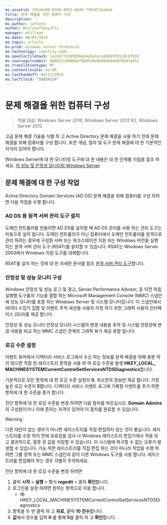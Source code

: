 ```yaml
---
ms.assetid: 155abe09-6360-4913-8dd9-7392d71ea4e6
title: 문제 해결을 위한 컴퓨터 구성
description: ''
ms.author: joflore
author: MicrosoftGuyJFlo
manager: mtillman
ms.date: 08/07/2018
ms.topic: article
ms.prod: windows-server-threshold
ms.technology: identity-adds
ms.openlocfilehash: 1acb5f7d309d58ed4a5a3aca6bb89f01c0cbf933
ms.sourcegitcommit: 0d0b32c8986ba7db9536e0b8648d4ddf9b03e452
ms.translationtype: MT
ms.contentlocale: ko-KR
ms.lasthandoff: 04/17/2019
ms.locfileid: "59854124"
---
```

# <a name="configuring-a-computer-for-troubleshooting"></a>문제 해결을 위한 컴퓨터 구성

>적용 대상: Windows Server 2016, Windows Server 2012 R2, Windows Server 2012

고급 문제 해결 기술을 식별 하 고 Active Directory 문제 해결을 사용 하기 전에 문제 해결을 위해 컴퓨터를 구성 합니다. 또한 개념, 절차 및 도구 문제 해결에 대 한 기본적인 지식이 있어야 합니다.

Windows Server에 대 한 모니터링 도구에 대 한 내용은 대 한 단계별 지침을 참조 하세요. [의 성능 및 안정성 모니터링 Windows Server](https://go.microsoft.com/fwlink/?LinkId=123737)

## <a name="configuration-tasks-for-troubleshooting"></a>문제 해결에 대 한 구성 작업

Active Directory Domain Services (AD DS) 문제 해결을 위해 컴퓨터를 구성 하려면 다음 작업을 수행 합니다.

### <a name="install-remote-server-administration-tools-for-ad-ds"></a>AD DS 용 원격 서버 관리 도구 설치

도메인 컨트롤러를 만들려면 AD DS를 설치할 때 AD DS 관리를 사용 하는 관리 도구는 자동으로 설치 됩니다. 도메인 컨트롤러가 아닌 컴퓨터에서 도메인 컨트롤러를 원격으로 관리 하려는 경우에 구성원 서버 또는 워크스테이션 지원 되는 Windows 버전을 실행 하는 원격 서버 관리 도구 (RSAT)를 설치할 수 있습니다. RSAT는 Windows Server 2003에서 Windows 지원 도구를 대체합니다.

RSAT를 설치 하는 것에 대 한 자세한 문서를 참조 [원격 서버 관리 도구](https://docs.microsoft.com/windows-server/remote/remote-server-administration-tools)합니다.

### <a name="configure-reliability-and-performance-monitor"></a>안정성 및 성능 모니터 구성

Windows 안정성 및 성능 로그 및 경고, Server Performance Advisor, 등 이전 독립 실행형 도구를의 기능을 결합 하는 Microsoft Management Console (MMC) 스냅인에 성능 모니터를 포함 하는 Windows Server 및 시스템 모니터입니다. 이 스냅인에서 데이터 수집기 집합 및 이벤트 추적 세션을 사용자 지정 하기 위한 그래픽 사용자 인터페이스 (GUI)를 제공 합니다.

안정성 및 성능 모니터 안정성 모니터 시스템의 변경 내용을 추적 및 시스템 안정성에 변경 내용을 비교 하는 MMC 스냅인 관계의 그래픽 뷰가 제공 포함 됩니다.

### <a name="set-logging-levels"></a>로깅 수준 설정

이벤트 뷰어에서 디렉터리 서비스 로그에서 수신 하는 정보를 문제 해결을 위해 충분 하지 않으면 적절 한 레지스트리 항목을 사용 하 여 로깅 수준을 발생 **HKEY_LOCAL_ MACHINESYSTEMCurrentControlSetServicesNTDSDiagnostics**합니다.

기본적으로 모든 항목에 대 한 로깅 수준 설정이 **0**, 최소한의 정보만 제공 합니다. 가장 높은 로깅 수준이 **5**합니다. 디렉터리 서비스 이벤트 로그에 기록할 이벤트를 추가 하면 항목에 대 한 수준을 증가 합니다.

진단 항목에 대 한 로깅 수준을 변경 하려면 다음 절차를 따르십시오. **Domain Admins**의 구성원이거나 이에 준하는 자격이 있어야 이 절차를 완료할 수 있습니다.

> [!WARNING]
> 다른 대안이 없는 경우가 아니면 레지스트리를 직접 편집하지 않는 것이 좋습니다. 레지스트리를 수정 하지 전에 유효성을 검사 나 Windows 레지스트리 편집기에서 적용 되 고 결과적으로, 잘못 된 값을 저장할 수 있습니다. 이 시스템에 복구할 수 없는 오류가 발생할 수 있습니다. 가능 하면 레지스트리를 직접 편집 하는 것이 아니라 작업을 수행 하려면 그룹 정책 또는 MMC 스냅인과 같이 다른 Windows 도구를 사용 합니다. 레지스트리를 편집해야 하는 경우 각별히 주의하세요.
>

진단 항목에 대 한 로깅 수준을 변경 하려면

1. 클릭 **시작** > **실행** > 형식 **regedit** > 클릭 **확인**합니다.
2. 로그인을 설정 하려면 원하는 항목으로 이동 합니다.
   * 예: HKEY_LOCAL_MACHINESYSTEMCurrentControlSetServicesNTDSDiagnostics
3. 항목을 두 번 클릭 하 고 **자료**, 클릭 **10 진수**합니다.
4. **값**에서 정수를 입력 **0** 를 통해 **5**를 클릭 하 고 **확인**합니다.
